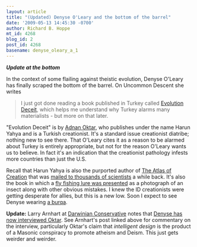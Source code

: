 ```yaml
---
layout: article
title: "(Updated) Denyse O'Leary and the bottom of the barrel"
date: '2009-05-13 14:45:30 -0700'
author: Richard B. Hoppe
mt_id: 4268
blog_id: 2
post_id: 4268
basename: denyse_oleary_a_1
---
```

_**Update at the bottom**_

In the context of some flailing against theistic evolution, Denyse O'Leary has finally scraped the bottom of the barrel.  On Uncommon Descent she writes

> I just got done reading a book published in Turkey called [Evolution Deceit](http://www.amazon.com/gp/product/1897940971?ie=UTF8&amp;tag=accessresearc-20&amp;linkCode=xm2&amp;camp=1789&amp;creativeASIN=1897940971), which helps me understand why Turkey alarms many materialists - but more on that later. 

"Evolution Deceit" is by [Adnan Oktar](http://en.wikipedia.org/wiki/Harun_Yahya), who publishes under the name Harun Yahya and is a Turkish creationist.  It's a standard issue creationist diatribe; nothing new to see there.  That O'Leary cites it as a reason to be alarmed about Turkey is entirely appropriate, but not for the reason O'Leary wants us to believe.  In fact it's an indication that the creationist pathology infests more countries than just the U.S.

Recall that Harun Yahya is also the purported author of [The Atlas of Creation](http://www.amazon.com/Atlas-Creation-1-Harun-Yahya/dp/B000U37CWQ/ref=sr_1_1?ie=UTF8&amp;s=books&amp;qid=1242242603&amp;sr=8-1) that was [mailed to thousands of scientists](http://www.nytimes.com/2007/07/17/science/17book.html) a while back.  It's also the book in which a [fly fishing lure was presented](http://sciencereligionnews.blogspot.com/2009/02/evolution-of-harun-yahyas-atlas-of.html) as a photograph of an insect along with other obvious mistakes.  I knew the ID creationists were getting desperate for allies, but this is a new low.  Soon I expect to see Denyse wearing [a burqa](http://en.wikipedia.org/wiki/Burqa).

**Update:**  Larry Arnhart at [Darwinian Conservative](http://darwinianconservatism.blogspot.com/2009/05/is-intelligent-design-theory-masonic.html) notes that [Denyse has now interviewed Oktar](http://www.uncommondescent.com/intelligent-design/interview-with-turkish-darwin-doubter-adnan-oktar/#more-6823).  See Arnhart's post linked above for commentary on the interview, particularly Oktar's claim that _intelligent design_ is the product of a Masonic conspiracy to promote atheism and Deism.  This just gets weirder and weirder.
